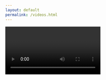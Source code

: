 ```yaml
---
layout: default
permalink: /videos.html
---
```


<link href="https://unpkg.com/video.js@7.3.0/dist/video-js.min.css" rel="stylesheet">
    <script src="https://unpkg.com/video.js@7.3.0/dist/video.min.js"></script>
<script src="newskin.js"></script>

<video id="player" class="video-js"></video>
<script>
var Player = videojs("player", { 
"controls": true, 
"autoplay": false, 
"preload": "auto" ,
"poster": "https://raw.githubusercontent.com/unknownproject/unknownproject.github.io/master/assets/images/SHH.png",
"width": 960,
"height": 400,
sources: [
{ src: '30_features.mp4"', type: 'video/mp4'}]});
</script>